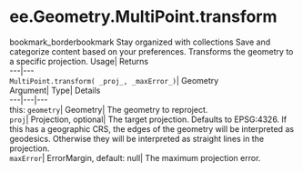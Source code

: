  
#  ee.Geometry.MultiPoint.transform 
bookmark_borderbookmark Stay organized with collections  Save and categorize content based on your preferences.
Transforms the geometry to a specific projection. 
Usage| Returns  
---|---  
`MultiPoint.transform( _proj_, _maxError_)`| Geometry  
Argument| Type| Details  
---|---|---  
this: `geometry`| Geometry| The geometry to reproject.  
`proj`| Projection, optional| The target projection. Defaults to EPSG:4326. If this has a geographic CRS, the edges of the geometry will be interpreted as geodesics. Otherwise they will be interpreted as straight lines in the projection.  
`maxError`| ErrorMargin, default: null| The maximum projection error.  
